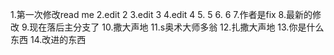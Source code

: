 1.第一次修改read me 
2.edit 2
3.edit 3
4.edit 4
5. 5
6. 6
7.作者是fix
8.最新的修改
9.现在落后主分支了
10.撒大声地
11.s奥术大师多翁
12.扎撒大声地 
13.你是什么东西
14.改进的东西